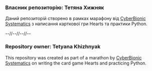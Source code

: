 ### Власник репозиторію: Тетяна Хижняк

Даний репозиторій створено в рамках марафону від [CyberBionic Systematics](https://edu.cbsystematics.com/ua) з написання карткової гри Hearts та практики Python.

--//--//--//--

### Repository owner: Tetyana Khizhnyak

This repository was created as part of a marathon by [CyberBionic Systematics](https://edu.cbsystematics.com/ua) on writing the card game Hearts and practicing Python.